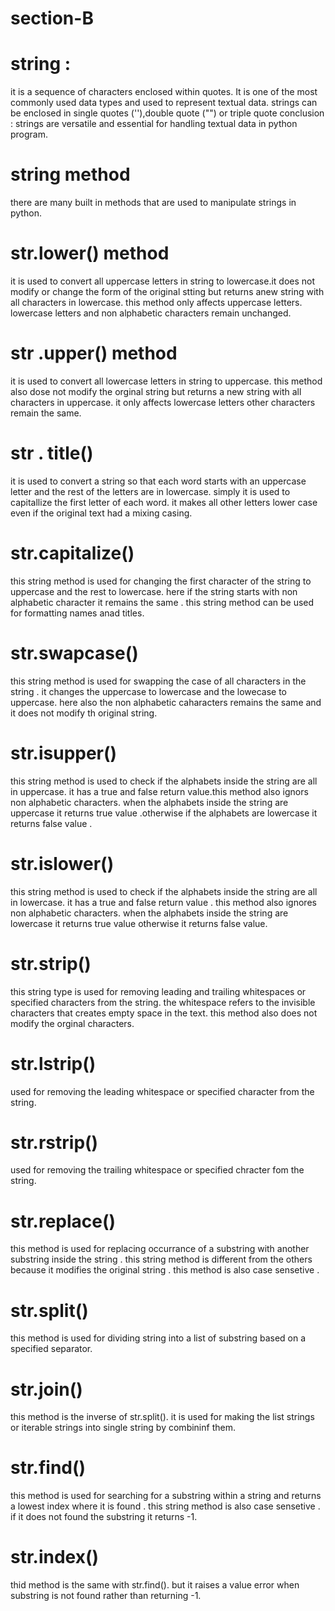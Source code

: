 # section-B
# string : 
it is a sequence of characters enclosed within quotes. It is one of the most commonly used data types and used to represent textual data.
strings can be enclosed in single quotes (''),double quote ("") or triple quote
conclusion : strings are versatile and essential for handling textual data in python program.
# string method 
there are many built in methods that are used to manipulate strings in python.
# str.lower() method
it is used to convert all uppercase letters in string to lowercase.it does not modify or change the form of the original stting but returns anew string with all characters in lowercase. this method only affects uppercase letters. lowercase letters and non alphabetic characters remain unchanged. 
# str .upper() method 
it is used to convert all lowercase letters in string to uppercase. this method also dose not modify the orginal string but returns a new string with all characters in uppercase. it only affects lowercase letters other characters remain the same. 
# str . title()
it is used to convert a string so that each word starts with an uppercase letter and the rest of the letters are in lowercase. simply it is used to capitallize the first letter of each word. it makes all other letters lower case even if the original text had a mixing casing.
# str.capitalize()
this string method is used for changing the first character of the string to uppercase and the rest to lowercase. here if the string starts with non alphabetic character it remains the same . this string method can be used for formatting names anad titles.
# str.swapcase()
this string method is used for swapping the case of all characters in the string . it changes the uppercase to lowercase and the lowecase to uppercase. here also the non alphabetic caharacters remains the same and it does not modify th original string.
# str.isupper()
this string method is used to check if the alphabets inside the string are all in uppercase.
it has a true and false return value.this method also ignors non alphabetic characters. when the alphabets inside the string are uppercase it returns true value .otherwise if the alphabets are lowercase it returns false value .
# str.islower()
this string method is used to check if the alphabets inside the string are all in lowercase. it has a true and false return value . this method also ignores non alphabetic characters. when the alphabets inside the string are lowercase it returns true value otherwise it returns false value.
# str.strip()
this string type is used for removing leading and trailing whitespaces or specified characters from the string. the whitespace refers to the invisible characters that creates empty space in the text. this method also does not modify the orginal characters.
# str.lstrip()
used for removing the leading whitespace or specified character from the string.
# str.rstrip()
used for removing the trailing whitespace or specified chracter fom the string.
# str.replace()
this method is used for replacing occurrance of a substring with another substring inside the string .  this string method is different from the others because it modifies the original string . this method is also case sensetive .
# str.split()
this method is used for dividing string into a list of substring based on a specified separator.
# str.join()
this method is the inverse of str.split(). it is used for making the list strings or iterable strings into single string by combininf them.
 # str.find() 
 this method is used for searching for a substring within a string and returns a lowest index where it is found . this string method is also case sensetive . if it does not found the substring it returns -1.
 # str.index()
 thid method is the same with str.find(). but it raises a value error when substring is not found rather than returning -1.